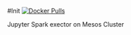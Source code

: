 #Init
[![Docker Pulls](https://img.shields.io/docker/pulls/adolphlwq/docker-spark.svg?maxAge=2592000)]()

Jupyter Spark exector on Mesos Cluster
